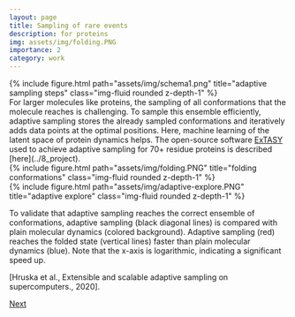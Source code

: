 ```yaml
---
layout: page
title: Sampling of rare events 
description: for proteins
img: assets/img/folding.PNG
importance: 2
category: work
---
```

<div class="row justify-content-sm-center">
    <div class="col-sm-5 mt-3 mt-md-0">
        {% include figure.html path="assets/img/schema1.png" title="adaptive sampling steps" class="img-fluid rounded z-depth-1" %}
    </div>

</div>
For larger molecules like proteins, the sampling of all conformations that the molecule reaches is challenging. To sample this ensemble efficiently, adaptive sampling stores the already sampled conformations and iteratively adds data points at the optimal positions. Here, machine learning of the latent space of protein dynamics helps. The open-source software <a href="https://github.com/ClementiGroup/ExTASY/">ExTASY</a> used to achieve adaptive sampling for 70+ residue proteins is described [here](../8_project). 


<div class="row justify-content-sm-center">
    <div class="col-sm-6 mt-3 mt-md-0">
        {% include figure.html path="assets/img/folding.PNG" title="folding conformations" class="img-fluid rounded z-depth-1" %}
    </div>
    <div class="col-sm-6 mt-3 mt-md-0">
        {% include figure.html path="assets/img/adaptive-explore.PNG" title="adaptive explore" class="img-fluid rounded z-depth-1" %}
    </div>
</div>

To validate that adaptive sampling reaches the correct ensemble of conformations, adaptive sampling (black diagonal lines) is compared with plain molecular dynamics (colored background). Adaptive sampling (red) reaches the folded state (vertical lines) faster than plain molecular dynamics (blue). Note that the x-axis is logarithmic, indicating a significant speed up. 
<div class="caption">[Hruska et al., Extensible and scalable adaptive sampling on supercomputers., 2020].
</div>

[Next](../7_project)
